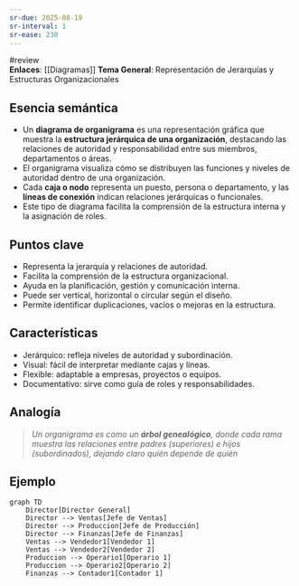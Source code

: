 ```yaml
---
sr-due: 2025-08-19
sr-interval: 1
sr-ease: 230
---
```

 #review  
**Enlaces**: [[Diagramas]]
**Tema General**: Representación de Jerarquías y Estructuras Organizacionales
## Esencia semántica
+ Un **diagrama de organigrama** es una representación gráfica que muestra la **estructura jerárquica de una organización**, destacando las relaciones de autoridad y responsabilidad entre sus miembros, departamentos o áreas.
+ El organigrama visualiza cómo se distribuyen las funciones y niveles de autoridad dentro de una organización. 
+ Cada **caja o nodo** representa un puesto, persona o departamento, y las **líneas de conexión** indican relaciones jerárquicas o funcionales. 
+ Este tipo de diagrama facilita la comprensión de la estructura interna y la asignación de roles.
## Puntos clave
- Representa la jerarquía y relaciones de autoridad.
- Facilita la comprensión de la estructura organizacional.
- Ayuda en la planificación, gestión y comunicación interna.
- Puede ser vertical, horizontal o circular según el diseño.
- Permite identificar duplicaciones, vacíos o mejoras en la estructura.
## Características
- Jerárquico: refleja niveles de autoridad y subordinación.
- Visual: fácil de interpretar mediante cajas y líneas.
- Flexible: adaptable a empresas, proyectos o equipos.
- Documentativo: sirve como guía de roles y responsabilidades.
## Analogía
> *Un organigrama es como un **árbol genealógico**, donde cada rama muestra las relaciones entre padres (superiores) e hijos (subordinados), dejando claro quién depende de quién*

## Ejemplo
```mermaid
graph TD
    Director[Director General]
    Director --> Ventas[Jefe de Ventas]
    Director --> Produccion[Jefe de Producción]
    Director --> Finanzas[Jefe de Finanzas]
    Ventas --> Vendedor1[Vendedor 1]
    Ventas --> Vendedor2[Vendedor 2]
    Produccion --> Operario1[Operario 1]
    Produccion --> Operario2[Operario 2]
    Finanzas --> Contador1[Contador 1]

```